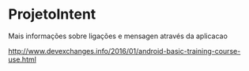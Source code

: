 # ProjetoIntent

Mais informações sobre ligações e mensagen através da aplicacao

http://www.devexchanges.info/2016/01/android-basic-training-course-use.html
